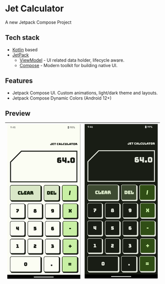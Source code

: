 # Jet Calculator

A new Jetpack Compose Project

## Tech stack

- [Kotlin](https://kotlinlang.org/) based
- [JetPack](https://developer.android.com/jetpack)
  - [ViewModel](https://developer.android.com/topic/libraries/architecture/viewmodel) - UI related data holder, lifecycle aware.
  - [Compose](https://developer.android.com/jetpack/compose) - Modern toolkit for building native UI.

## Features

- Jetpack Compose UI. Custom animations, light/dark theme and layouts.
- Jetpack Compose Dynamic Colors (Android 12+)

## Preview

| ![Light](preview/lightMode.png) | ![Dark](preview/darkMode.png) |
|---------------------------------|:-----------------------------:|